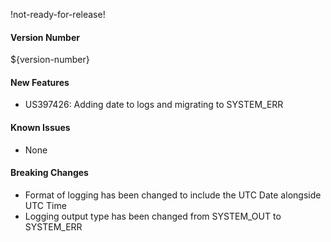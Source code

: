 !not-ready-for-release!

#### Version Number
${version-number}

#### New Features
- US397426: Adding date to logs and migrating to SYSTEM_ERR

#### Known Issues
- None

#### Breaking Changes
- Format of logging has been changed to include the UTC Date alongside UTC Time  
- Logging output type has been changed from SYSTEM_OUT to SYSTEM_ERR
